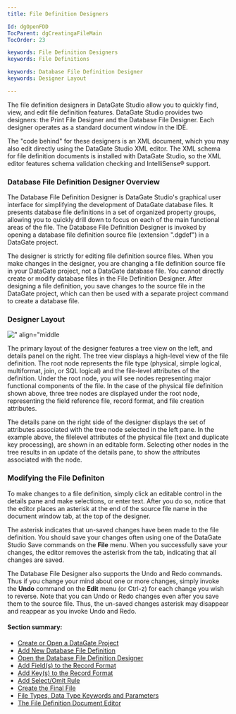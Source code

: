 ```yaml
---
title: File Definition Designers

Id: dgOpenFDD
TocParent: dgCreatingaFileMain
TocOrder: 23

keywords: File Definition Designers
keywords: File Definitions

keywords: Database File Definition Designer
keywords: Designer Layout

---
```


The file definition designers in DataGate Studio allow you to quickly find, view, and edit file definition features. DataGate Studio provides two designers: the Print File Designer and the Database File Designer. Each designer operates as a standard document window in the IDE.

The "code behind" for these designers is an XML document, which you may also edit directly using the DataGate Studio XML editor. The XML schema for file definition documents is installed with DataGate Studio, so the XML editor features schema validation checking and IntelliSense® support.

### Database File Definition Designer Overview
The Database File Definition Designer is DataGate Studio's graphical user interface for simplifying the development of DataGate database files. It presents database file definitions in a set of organized property groups, allowing you to quickly drill down to focus on each of the main functional areas of the file. The Database File Definition Designer is invoked by opening a database file definition source file (extension ".dgdef") in a DataGate project.

The designer is strictly for editing file definition source files. When you make changes in the designer, you are changing a file definition source file in your DataGate project, not a DataGate database file. You cannot directly create or modify database files in the File Definition Designer. After designing a file definition, you save changes to the source file in the DataGate project, which can then be used with a separate project command to create a database file.

### Designer Layout
![" align="middle](../images/FDDlayout.bmp)		

The primary layout of the designer features a tree view on the left, and details panel on the right. The tree view displays a high-level view of the file definition. The root node represents the file type (physical, simple logical, multiformat, join, or SQL logical) and the file-level attributes of the definition. Under the root node, you will see nodes representing major functional components of the file. In the case of the physical file definition shown above, three tree nodes are displayed under the root node, representing the field reference file, record format, and file creation attributes.

The details pane on the right side of the designer displays the set of attributes associated with the tree node selected in the left pane. In the example above, the filelevel attributes of the physical file (text and duplicate key processing), are shown in an editable form. Selecting other nodes in the tree results in an update of the details pane, to show the attributes associated with the node.

### Modifying the File Definiton
To make changes to a file definition, simply click an editable control in the details pane and make selections, or enter text. After you do so, notice that the editor places an asterisk at the end of the source file name in the document window tab, at the top of the designer.

The asterisk indicates that un-saved changes have been made to the file definition. You should save your changes often using one of the DataGate Studio Save commands on the **File** menu. When you successfully save your changes, the editor removes the asterisk from the tab, indicating that all changes are saved.

The Database File Designer also supports the Undo and Redo commands. Thus if you change your mind about one or more changes, simply invoke the **Undo** command on the **Edit** menu (or Ctrl-z) for each change you wish to reverse. Note that you can Undo or Redo changes even after you save them to the source file. Thus, the un-saved changes asterisk may disappear and reappear as you invoke Undo and Redo.

#### Section summary:

- [Create or Open a DataGate Project](dgCreateOrOpenaProject.html)
- [Add New Database File Definition](dgAddNewFileDefinition.html)
- [Open the Database File Definition Designer](dgOpenFDD.html)
- [Add Field(s) to the Record Format](dgAddFieldtoRecordFormat.html)
- [Add Key(s) to the Record Format](dgAddKeytoRecordFormat.html)
- [Add Select/Omit Rule](dgAddSelectOmitRule.html)
- [Create the Final File](dgCreatetheFinalFile.html)
- [File Types, Data Type Keywords and Parameters](dgFileTypesandDataTypes.html)
- [The File Definition Document Editor](dgFileDefinitionDocumentEditor.html)

